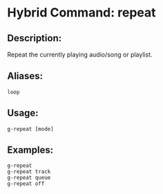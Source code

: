 # Hybrid Command: repeat

## Description:
Repeat the currently playing audio/song or playlist.

## Aliases:
    loop

## Usage:
    g-repeat [mode]

## Examples:
    g-repeat
    g-repeat track
    g-repeat queue
    g-repeat off